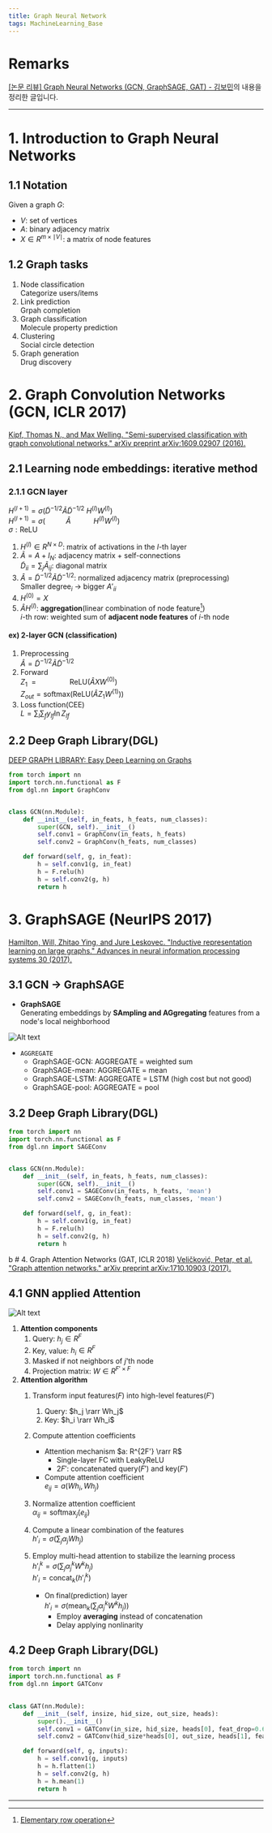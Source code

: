 ```yaml
---
title: Graph Neural Network
tags: MachineLearning_Base
---
```


# Remarks
[[논문 리뷰] Graph Neural Networks (GCN, GraphSAGE, GAT) - 김보민](https://www.youtube.com/watch?v=yY-DpulpUwk)의 내용을 정리한 글입니다.

<!--more-->
---


# 1. Introduction to Graph Neural Networks
## 1.1 Notation
Given a graph $G$:
- $V$: set of vertices
- $A$: binary adjacency matrix
- $X \in R^{m \times \mid V \mid}$: a matrix of node features

## 1.2 Graph tasks
1. Node classification \
   Categorize users/items
2. Link prediction \
   Grpah completion
3. Graph classification \
   Molecule property prediction
4. Clustering \
   Social circle detection
5. Graph generation \
   Drug discovery


# 2. Graph Convolution Networks (GCN, ICLR 2017)
[Kipf, Thomas N., and Max Welling. "Semi-supervised classification with graph convolutional networks." arXiv preprint arXiv:1609.02907 (2016).](https://arxiv.org/abs/1609.02907)

## 2.1 Learning node embeddings: iterative method
### 2.1.1 GCN layer
$H^{(l+1)} = \sigma(\tilde D^{-1/2} \tilde A \tilde D^{-1/2} \ H^{(l)} W^{(l)})$ \
$H^{(l+1)} = \sigma(\quad \quad \ \  \hat A \ \ \ \quad\quad H^{(l)} W^{(l)})$ \
$\sigma: \text{ReLU}$


1. $H^{(l)} \in R^{N \times D}$: matrix of activations in the $l$-th layer
2. $\tilde A = A + I_N$: adjacency matrix + self-connections \
   $\tilde D_{ii} = \sum_j \tilde A_{ij}$: diagonal matrix
3. $\hat A = \tilde D^{-1/2} \tilde A \tilde D^{-1/2}$: normalized adjacency  matrix (preprocessing) \
   Smaller degree$_{i}$ → bigger $A'_{ii}$
4. $H^{(0)} = X$
5. $\hat A H^{(l)}$: **aggregation**(linear combination of node feature[^1]) \
   $i$-th row: weighted sum of **adjacent node features** of $i$-th node

#### ex) 2-layer GCN (classification)
1. Preprocessing \
$\hat A = \tilde D^{-1/2} \tilde A \tilde D^{-1/2}$
1. Forward \
$Z_1 \ \ = \quad \quad \quad \quad \text{ReLU} (\hat A X W^{(0)})$ \
$Z_{out} = \text{softmax}(\text{ReLU} (\hat A Z_1 W^{(1)}))$
1. Loss function(CEE) \
$L = \sum_l \sum_f y_{lf} \ln Z_{lf}$


## 2.2 Deep Graph Library(DGL)
[DEEP GRAPH LIBRARY: Easy Deep Learning on Graphs](https://www.dgl.ai)

```python
from torch import nn
import torch.nn.functional as F
from dgl.nn import GraphConv


class GCN(nn.Module):
    def __init__(self, in_feats, h_feats, num_classes):
        super(GCN, self).__init__()
        self.conv1 = GraphConv(in_feats, h_feats)
        self.conv2 = GraphConv(h_feats, num_classes)

    def forward(self, g, in_feat):
        h = self.conv1(g, in_feat)
        h = F.relu(h)
        h = self.conv2(g, h)
        return h
```


# 3. GraphSAGE (NeurIPS 2017)
[Hamilton, Will, Zhitao Ying, and Jure Leskovec. "Inductive representation learning on large graphs." Advances in neural information processing systems 30 (2017).](https://proceedings.neurips.cc/paper_files/paper/2017/hash/5dd9db5e033da9c6fb5ba83c7a7ebea9-Abstract.html)

## 3.1 GCN → GraphSAGE
- **GraphSAGE** \
Generating embeddings by **SAmpling and AGgregating** features from a node's local neighborhood

![Alt text](/images/2023-09-08-gnn-1.png)

- `AGGREGATE`
  - GraphSAGE-GCN: $\text{AGGREGATE}$ = weighted sum
  - GraphSAGE-mean: $\text{AGGREGATE}$ = mean
  - GraphSAGE-LSTM: $\text{AGGREGATE}$ = LSTM (high cost but not good)
  - GraphSAGE-pool: $\text{AGGREGATE}$ = pool


## 3.2 Deep Graph Library(DGL)
```python
from torch import nn
import torch.nn.functional as F
from dgl.nn import SAGEConv


class GCN(nn.Module):
    def __init__(self, in_feats, h_feats, num_classes):
        super(GCN, self).__init__()
        self.conv1 = SAGEConv(in_feats, h_feats, 'mean')
        self.conv2 = SAGEConv(h_feats, num_classes, 'mean')

    def forward(self, g, in_feat):
        h = self.conv1(g, in_feat)
        h = F.relu(h)
        h = self.conv2(g, h)
        return h
```


b # 4. Graph Attention Networks (GAT, ICLR 2018)
[Veličković, Petar, et al. "Graph attention networks." arXiv preprint arXiv:1710.10903 (2017).](https://arxiv.org/abs/1710.10903)

## 4.1 GNN applied Attention
![Alt text](/images/2023-09-08-gnn-2.png)

1. **Attention components**
	1. Query: $h_j \in R^{F}$
	2. Key, value: $h_i \in R^{F}$
	3. Masked if not neighbors of $j$'th node
	4. Projection matrix: $W \in R^{F' \times F}$
2. **Attention algorithm**
	1. Transform input features($F$) into high-level features($F'$)
		1. Query: $h_j \rarr Wh_j$
		2. Key: $h_i \rarr Wh_i$
	2. Compute attention coefficients
		- Attention mechanism $a: R^{2F'} \rarr R$
			- Single-layer FC with LeakyReLU
		 	- $2F'$: concatenated query($F'$) and key($F'$)
		- Compute attention coefficient \
		$e_{ij} = a(Wh_i, Wh_j)$
	3. Normalize attention coefficient \
	$\alpha_{ij} = \text{softmax}_j(e_{ij})$
	4. Compute a linear combination of the features \
	$h'_i = \sigma(\sum_j \alpha_j Wh_j)$
	5. Employ multi-head attention to stabilize the learning process \
	$h'^k_i = \sigma(\sum_j \alpha^k_j W^kh_j)$ \
	$h'_i = \text{concat}_k(h'^k_i)$

		- On final(prediction) layer \
		$h'_i = \sigma(\text{mean}_k(\sum_j \alpha^k_j W^kh_j))$
			- Employ **averaging** instead of concatenation
			- Delay applying nonlinarity

## 4.2 Deep Graph Library(DGL)
```python
from torch import nn
import torch.nn.functional as F
from dgl.nn import GATConv
 

class GAT(nn.Module):
    def __init__(self, insize, hid_size, out_size, heads):
        super().__init__()
        self.conv1 = GATConv(in_size, hid_size, heads[0], feat_drop=0.6, attn_drop=0.6, activation=F.elu)
        self.conv2 = GATConv(hid_size*heads[0], out_size, heads[1], feat_drop=0.6, attn_drop=0.6, activation=None)

    def forward(self, g, inputs):
        h = self.conv1(g, inputs)
		h = h.flatten(1)
        h = self.conv2(g, h)
		h = h.mean(1)
        return h
```


---
[^1]: [Elementary row operation](https://alchemine.github.io/2019/07/17/ero.html#2-elementary-row-operation)
